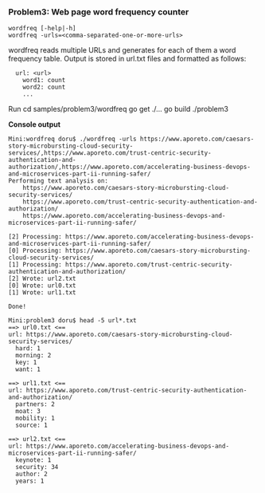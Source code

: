 ### Problem3: Web page word frequency counter

```
wordfreq [-help|-h]
wordfreq -urls=<comma-separated-one-or-more-urls>
```

wordfreq reads multiple URLs and generates for each of them a word frequency table. Output is stored in url<N>.txt files and formatted as follows:

```
  url: <url>
    word1: count
    word2: count
    ...
```

Run
cd samples/problem3/wordfreq
go get ./...
go build
./problem3

**Console output**

```
Mini:wordfreq doru$ ./wordfreq -urls https://www.aporeto.com/caesars-story-microbursting-cloud-security-services/,https://www.aporeto.com/trust-centric-security-authentication-and-authorization/,https://www.aporeto.com/accelerating-business-devops-and-microservices-part-ii-running-safer/
Performing text analysis on:
	https://www.aporeto.com/caesars-story-microbursting-cloud-security-services/
	https://www.aporeto.com/trust-centric-security-authentication-and-authorization/
	https://www.aporeto.com/accelerating-business-devops-and-microservices-part-ii-running-safer/

[2] Processing: https://www.aporeto.com/accelerating-business-devops-and-microservices-part-ii-running-safer/
[0] Processing: https://www.aporeto.com/caesars-story-microbursting-cloud-security-services/
[1] Processing: https://www.aporeto.com/trust-centric-security-authentication-and-authorization/
[2] Wrote: url2.txt
[0] Wrote: url0.txt
[1] Wrote: url1.txt

Done!
```
```
Mini:problem3 doru$ head -5 url*.txt
==> url0.txt <==
url: https://www.aporeto.com/caesars-story-microbursting-cloud-security-services/
  hard: 1
  morning: 2
  key: 1
  want: 1

==> url1.txt <==
url: https://www.aporeto.com/trust-centric-security-authentication-and-authorization/
  partners: 2
  moat: 3
  mobility: 1
  source: 1

==> url2.txt <==
url: https://www.aporeto.com/accelerating-business-devops-and-microservices-part-ii-running-safer/
  keynote: 1
  security: 34
  author: 2
  years: 1

```
